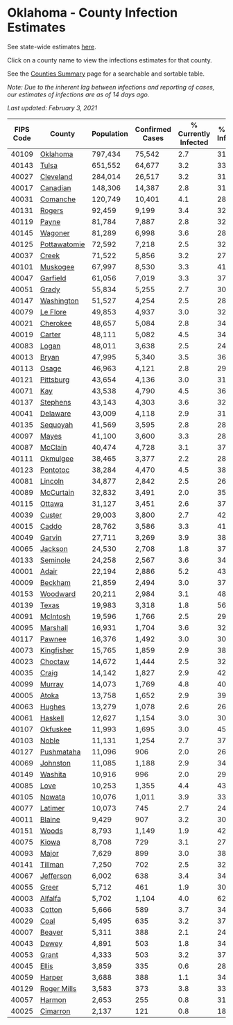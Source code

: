 # Oklahoma - County Infection Estimates

See state-wide estimates [here](/infections/us-ok).

Click on a county name to view the infections estimates for that county.

See the [Counties Summary](/infections/summary-counties) page for a searchable and sortable table.

*Note: Due to the inherent lag between infections and reporting of cases, our estimates of infections are as of 14 days ago.*

*Last updated: February 3, 2021*

|   FIPS Code |                       County |   Population |   Confirmed Cases |   % Currently Infected |   % Total Infected |
|-------------|------------------------------|--------------|-------------------|------------------------|--------------------|
|       40109 |         [Oklahoma](oklahoma) |      797,434 |            75,542 |                    2.7 |               31.6 |
|       40143 |               [Tulsa](tulsa) |      651,552 |            64,677 |                    3.2 |               33.0 |
|       40027 |       [Cleveland](cleveland) |      284,014 |            26,517 |                    3.2 |               31.2 |
|       40017 |         [Canadian](canadian) |      148,306 |            14,387 |                    2.8 |               31.9 |
|       40031 |         [Comanche](comanche) |      120,749 |            10,401 |                    4.1 |               28.0 |
|       40131 |             [Rogers](rogers) |       92,459 |             9,199 |                    3.4 |               32.7 |
|       40119 |               [Payne](payne) |       81,784 |             7,887 |                    2.8 |               32.0 |
|       40145 |           [Wagoner](wagoner) |       81,289 |             6,998 |                    3.6 |               28.6 |
|       40125 | [Pottawatomie](pottawatomie) |       72,592 |             7,218 |                    2.5 |               32.7 |
|       40037 |               [Creek](creek) |       71,522 |             5,856 |                    3.2 |               27.3 |
|       40101 |         [Muskogee](muskogee) |       67,997 |             8,530 |                    3.3 |               41.3 |
|       40047 |         [Garfield](garfield) |       61,056 |             7,019 |                    3.3 |               37.3 |
|       40051 |               [Grady](grady) |       55,834 |             5,255 |                    2.7 |               30.8 |
|       40147 |     [Washington](washington) |       51,527 |             4,254 |                    2.5 |               28.0 |
|       40079 |         [Le Flore](le-flore) |       49,853 |             4,937 |                    3.0 |               32.0 |
|       40021 |         [Cherokee](cherokee) |       48,657 |             5,084 |                    2.8 |               34.5 |
|       40019 |             [Carter](carter) |       48,111 |             5,082 |                    4.5 |               34.1 |
|       40083 |               [Logan](logan) |       48,011 |             3,638 |                    2.5 |               24.8 |
|       40013 |               [Bryan](bryan) |       47,995 |             5,340 |                    3.5 |               36.4 |
|       40113 |               [Osage](osage) |       46,963 |             4,121 |                    2.8 |               29.3 |
|       40121 |       [Pittsburg](pittsburg) |       43,654 |             4,136 |                    3.0 |               31.0 |
|       40071 |                   [Kay](kay) |       43,538 |             4,790 |                    4.5 |               36.5 |
|       40137 |         [Stephens](stephens) |       43,143 |             4,303 |                    3.6 |               32.6 |
|       40041 |         [Delaware](delaware) |       43,009 |             4,118 |                    2.9 |               31.8 |
|       40135 |         [Sequoyah](sequoyah) |       41,569 |             3,595 |                    2.8 |               28.4 |
|       40097 |               [Mayes](mayes) |       41,100 |             3,600 |                    3.3 |               28.6 |
|       40087 |           [McClain](mcclain) |       40,474 |             4,728 |                    3.1 |               37.9 |
|       40111 |         [Okmulgee](okmulgee) |       38,465 |             3,377 |                    2.2 |               28.9 |
|       40123 |         [Pontotoc](pontotoc) |       38,284 |             4,470 |                    4.5 |               38.0 |
|       40081 |           [Lincoln](lincoln) |       34,877 |             2,842 |                    2.5 |               26.7 |
|       40089 |       [McCurtain](mccurtain) |       32,832 |             3,491 |                    2.0 |               35.4 |
|       40115 |             [Ottawa](ottawa) |       31,127 |             3,451 |                    2.6 |               37.0 |
|       40039 |             [Custer](custer) |       29,003 |             3,800 |                    2.7 |               42.7 |
|       40015 |               [Caddo](caddo) |       28,762 |             3,586 |                    3.3 |               41.1 |
|       40049 |             [Garvin](garvin) |       27,711 |             3,269 |                    3.9 |               38.6 |
|       40065 |           [Jackson](jackson) |       24,530 |             2,708 |                    1.8 |               37.1 |
|       40133 |         [Seminole](seminole) |       24,258 |             2,567 |                    3.6 |               34.2 |
|       40001 |               [Adair](adair) |       22,194 |             2,886 |                    5.2 |               43.1 |
|       40009 |           [Beckham](beckham) |       21,859 |             2,494 |                    3.0 |               37.0 |
|       40153 |         [Woodward](woodward) |       20,211 |             2,984 |                    3.1 |               48.2 |
|       40139 |               [Texas](texas) |       19,983 |             3,318 |                    1.8 |               56.3 |
|       40091 |         [McIntosh](mcintosh) |       19,596 |             1,766 |                    2.5 |               29.7 |
|       40095 |         [Marshall](marshall) |       16,931 |             1,704 |                    3.6 |               32.6 |
|       40117 |             [Pawnee](pawnee) |       16,376 |             1,492 |                    3.0 |               30.8 |
|       40073 |     [Kingfisher](kingfisher) |       15,765 |             1,859 |                    2.9 |               38.9 |
|       40023 |           [Choctaw](choctaw) |       14,672 |             1,444 |                    2.5 |               32.3 |
|       40035 |               [Craig](craig) |       14,142 |             1,827 |                    2.9 |               42.6 |
|       40099 |             [Murray](murray) |       14,073 |             1,769 |                    4.8 |               40.2 |
|       40005 |               [Atoka](atoka) |       13,758 |             1,652 |                    2.9 |               39.5 |
|       40063 |             [Hughes](hughes) |       13,279 |             1,078 |                    2.6 |               26.5 |
|       40061 |           [Haskell](haskell) |       12,627 |             1,154 |                    3.0 |               30.0 |
|       40107 |         [Okfuskee](okfuskee) |       11,993 |             1,695 |                    3.0 |               45.6 |
|       40103 |               [Noble](noble) |       11,131 |             1,254 |                    2.7 |               37.2 |
|       40127 |     [Pushmataha](pushmataha) |       11,096 |               906 |                    2.0 |               26.8 |
|       40069 |         [Johnston](johnston) |       11,085 |             1,188 |                    2.9 |               34.9 |
|       40149 |           [Washita](washita) |       10,916 |               996 |                    2.0 |               29.7 |
|       40085 |                 [Love](love) |       10,253 |             1,355 |                    4.4 |               43.4 |
|       40105 |             [Nowata](nowata) |       10,076 |             1,011 |                    3.9 |               33.6 |
|       40077 |           [Latimer](latimer) |       10,073 |               745 |                    2.7 |               24.6 |
|       40011 |             [Blaine](blaine) |        9,429 |               907 |                    3.2 |               30.8 |
|       40151 |               [Woods](woods) |        8,793 |             1,149 |                    1.9 |               42.6 |
|       40075 |               [Kiowa](kiowa) |        8,708 |               729 |                    3.1 |               27.6 |
|       40093 |               [Major](major) |        7,629 |               899 |                    3.0 |               38.2 |
|       40141 |           [Tillman](tillman) |        7,250 |               702 |                    2.5 |               32.1 |
|       40067 |       [Jefferson](jefferson) |        6,002 |               638 |                    3.4 |               34.7 |
|       40055 |               [Greer](greer) |        5,712 |               461 |                    1.9 |               30.7 |
|       40003 |           [Alfalfa](alfalfa) |        5,702 |             1,104 |                    4.0 |               62.9 |
|       40033 |             [Cotton](cotton) |        5,666 |               589 |                    3.7 |               34.4 |
|       40029 |                 [Coal](coal) |        5,495 |               635 |                    3.2 |               37.9 |
|       40007 |             [Beaver](beaver) |        5,311 |               388 |                    2.1 |               24.1 |
|       40043 |               [Dewey](dewey) |        4,891 |               503 |                    1.8 |               34.0 |
|       40053 |               [Grant](grant) |        4,333 |               503 |                    3.2 |               37.5 |
|       40045 |               [Ellis](ellis) |        3,859 |               335 |                    0.6 |               28.7 |
|       40059 |             [Harper](harper) |        3,688 |               388 |                    1.1 |               34.5 |
|       40129 |   [Roger Mills](roger-mills) |        3,583 |               373 |                    3.8 |               33.9 |
|       40057 |             [Harmon](harmon) |        2,653 |               255 |                    0.8 |               31.8 |
|       40025 |         [Cimarron](cimarron) |        2,137 |               121 |                    0.8 |               18.8 |